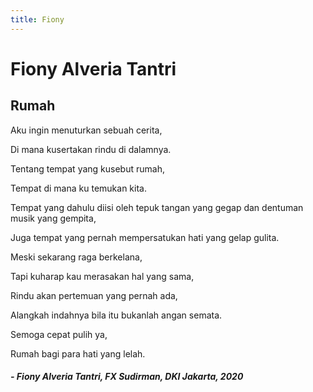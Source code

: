 ```yaml
---
title: Fiony
---
```


# Fiony Alveria Tantri

## Rumah

Aku ingin menuturkan sebuah cerita,

Di mana kusertakan rindu di dalamnya.

Tentang tempat yang kusebut rumah,

Tempat di mana ku temukan kita.

Tempat yang dahulu diisi oleh tepuk tangan yang gegap dan dentuman musik yang gempita,

Juga tempat yang pernah mempersatukan hati yang gelap gulita.

Meski sekarang raga berkelana,

Tapi kuharap kau merasakan hal yang sama,

Rindu akan pertemuan yang pernah ada,

Alangkah indahnya bila itu bukanlah angan semata.

Semoga cepat pulih ya,

Rumah bagi para hati yang lelah.

##### _- Fiony Alveria Tantri, FX Sudirman, DKI Jakarta, 2020_
